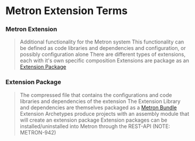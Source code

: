 # Metron Extension Terms


### Metron Extension
> Additional functionality for the Metron system
> This functionality can be defined as code libraries and dependencies and configuration, or possibly configuration alone
> There are different types of extensions, each with it's own specific composition
> Extensions are package as an [Extension Package](#extension-package)
 
### Extension Package
> The compressed file that contains the configurations and code libraries and dependencies of the extension
> The Extension Library and dependencies are themselves packaged as a [Metron Bundle](../../bundles-lib)
> Extension Archetypes produce projects with an assembly module that will create an extension package
> Extension packages can be installed/uninstalled into Metron through the REST-API (NOTE: METRON-942)
